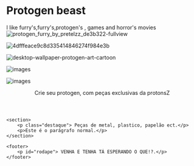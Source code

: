 # Protogen beast
I like furry's,furry's,protogen's
, games and horror's movies
![protogen_furry_by_pretelzz_de3b322-fullview](https://github.com/user-attachments/assets/4505eeea-b7d4-4f49-bf7b-59540da41e22)

![4dfffeace9c8d335414846274f984e3b](https://github.com/user-attachments/assets/82edc3c8-59b2-483d-b90d-ec0e48946fc8)

![desktop-wallpaper-protogen-art-cartoon](https://github.com/user-attachments/assets/d14debb2-4be9-4048-a18e-5cf88eb7c15b)

![images](https://github.com/user-attachments/assets/190d5b5c-3d65-4820-9fb2-ffc404ef7b24)

![images](https://github.com/user-attachments/assets/15f2b707-8cf6-45a1-bbfe-d300dceb698e)

<!DOCTYPE html>
<html lang="pt-br">
<head>
	<meta charset="UTF-8">
	<meta name="viewport" content="width=device-width, initial-scale=1.0">
	<title>ProtonsZ </title>
	<!--Vinculando o css externo -->
	<link rel="stylesheet" href="styles.css">
</head>
<body>
	<header>
		<h>Crie seu protogen, com peças exclusivas da protonsZ</h>
	</header>

	<section>
		<p class="destaque"> Peças de metal, plastico, papelão ect.</p>
		<p>Este é o parágrafo normal.</p>
	</section>

	<footer>
		<p id="rodape"> VENHA E TENHA TÁ ESPERANDO O QUE!?.</p>
	</footer>
</body>
</html>
